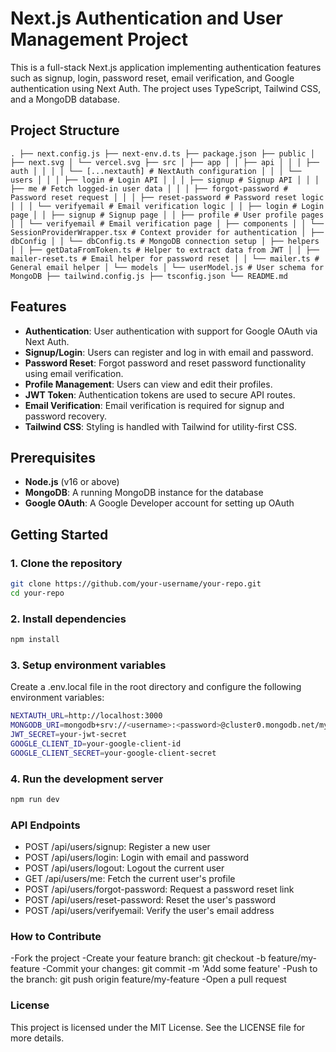 # Next.js Authentication and User Management Project

This is a full-stack Next.js application implementing authentication features such as signup, login, password reset, email verification, and Google authentication using Next Auth. The project uses TypeScript, Tailwind CSS, and a MongoDB database.

## Project Structure
```
. ├── next.config.js ├── next-env.d.ts ├── package.json ├── public │ ├── next.svg │ └── vercel.svg ├── src │ ├── app │ │ ├── api │ │ │ ├── auth │ │ │ │ └── [...nextauth] # NextAuth configuration │ │ │ └── users │ │ │ ├── login # Login API │ │ │ ├── signup # Signup API │ │ │ ├── me # Fetch logged-in user data │ │ │ ├── forgot-password # Password reset request │ │ │ ├── reset-password # Password reset logic │ │ │ └── verifyemail # Email verification logic │ │ ├── login # Login page │ │ ├── signup # Signup page │ │ ├── profile # User profile pages │ │ └── verifyemail # Email verification page │ ├── components │ │ └── SessionProviderWrapper.tsx # Context provider for authentication │ ├── dbConfig │ │ └── dbConfig.ts # MongoDB connection setup │ ├── helpers │ │ ├── getDataFromToken.ts # Helper to extract data from JWT │ │ ├── mailer-reset.ts # Email helper for password reset │ │ └── mailer.ts # General email helper │ └── models │ └── userModel.js # User schema for MongoDB ├── tailwind.config.js ├── tsconfig.json └── README.md

```
## Features

- **Authentication**: User authentication with support for Google OAuth via Next Auth.
- **Signup/Login**: Users can register and log in with email and password.
- **Password Reset**: Forgot password and reset password functionality using email verification.
- **Profile Management**: Users can view and edit their profiles.
- **JWT Token**: Authentication tokens are used to secure API routes.
- **Email Verification**: Email verification is required for signup and password recovery.
- **Tailwind CSS**: Styling is handled with Tailwind for utility-first CSS.

## Prerequisites

- **Node.js** (v16 or above)
- **MongoDB**: A running MongoDB instance for the database
- **Google OAuth**: A Google Developer account for setting up OAuth

## Getting Started

### 1. Clone the repository

```bash
git clone https://github.com/your-username/your-repo.git
cd your-repo
```
### 2. Install dependencies
```bash
npm install
```
### 3. Setup environment variables
Create a .env.local file in the root directory and configure the following environment variables:

```bash
NEXTAUTH_URL=http://localhost:3000
MONGODB_URI=mongodb+srv://<username>:<password>@cluster0.mongodb.net/mydatabase
JWT_SECRET=your-jwt-secret
GOOGLE_CLIENT_ID=your-google-client-id
GOOGLE_CLIENT_SECRET=your-google-client-secret
```
### 4. Run the development server

```bash
npm run dev
```

### API Endpoints
- POST /api/users/signup: Register a new user
- POST /api/users/login: Login with email and password
- POST /api/users/logout: Logout the current user
- GET /api/users/me: Fetch the current user's profile
- POST /api/users/forgot-password: Request a password reset link
- POST /api/users/reset-password: Reset the user's password
- POST /api/users/verifyemail: Verify the user's email address

### How to Contribute
-Fork the project
-Create your feature branch: git checkout -b feature/my-feature
-Commit your changes: git commit -m 'Add some feature'
-Push to the branch: git push origin feature/my-feature
-Open a pull request

### License
This project is licensed under the MIT License. See the LICENSE file for more details.

